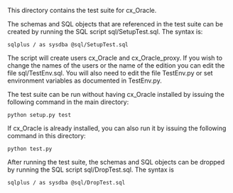 This directory contains the test suite for cx_Oracle.

The schemas and SQL objects that are referenced in the test suite can be
created by running the SQL script sql/SetupTest.sql. The syntax is:

    sqlplus / as sysdba @sql/SetupTest.sql

The script will create users cx_Oracle and cx_Oracle_proxy. If you wish to
change the names of the users or the name of the edition you can edit the file
sql/TestEnv.sql. You will also need to edit the file TestEnv.py or set
environment variables as documented in TestEnv.py.

The test suite can be run without having cx_Oracle installed by issuing the
following command in the main directory:

    python setup.py test

If cx_Oracle is already installed, you can also run it by issuing the following
command in this directory:

    python test.py

After running the test suite, the schemas and SQL objects can be dropped by
running the SQL script sql/DropTest.sql. The syntax is

    sqlplus / as sysdba @sql/DropTest.sql

